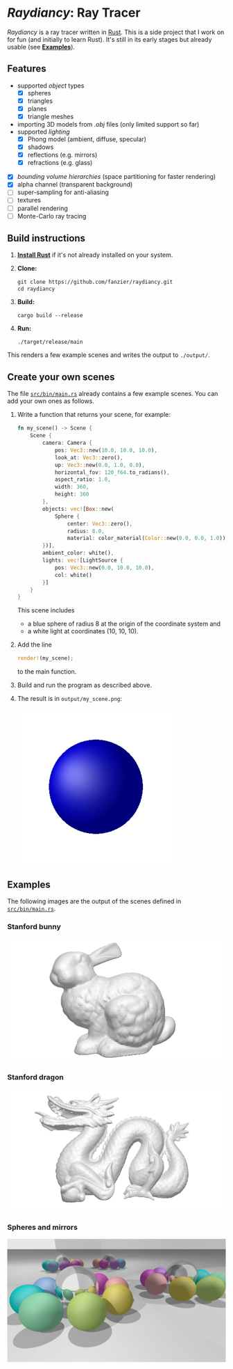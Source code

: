 # *Raydiancy*: Ray Tracer

*Raydiancy* is a ray tracer written in [Rust](https://www.rust-lang.org/).
This is a side project that I work on for fun (and initially to learn Rust).
It's still in its early stages but already usable (see [**Examples**](#examples)).

## Features

* supported *object* types
  - [x] spheres
  - [x] triangles
  - [x] planes
  - [x] triangle meshes
* importing 3D models from *.obj* files (only limited support so far)
* supported *lighting*
  - [x] Phong model (ambient, diffuse, specular)
  - [x] shadows
  - [x] reflections (e.g. mirrors)
  - [x] refractions (e.g. glass)
* [x] *bounding volume hierarchies* (space partitioning for faster rendering)
* [x] alpha channel (transparent background)
* [ ] super-sampling for anti-aliasing
* [ ] textures
* [ ] parallel rendering
* [ ] Monte-Carlo ray tracing

## Build instructions

1.  [**Install Rust**](https://www.rust-lang.org/downloads.html)
    if it's not already installed on your system.
2. **Clone:**

    ```shell
    git clone https://github.com/fanzier/raydiancy.git
    cd raydiancy
    ```
3.  **Build:**

    ```shell
    cargo build --release
    ```
4.  **Run:**

    ```shell
    ./target/release/main
    ```
This renders a few example scenes and writes the output to `./output/`.

## Create your own scenes

The file [`src/bin/main.rs`](src/bin/main.rs) already contains a few example scenes.
You can add your own ones as follows.

1.  Write a function that returns your scene, for example:

    ```rust
    fn my_scene() -> Scene {
        Scene {
            camera: Camera {
                pos: Vec3::new(10.0, 10.0, 10.0),
                look_at: Vec3::zero(),
                up: Vec3::new(0.0, 1.0, 0.0),
                horizontal_fov: 120_f64.to_radians(),
                aspect_ratio: 1.0,
                width: 360,
                height: 360
            },
            objects: vec![Box::new(
                Sphere {
                    center: Vec3::zero(),
                    radius: 8.0,
                    material: color_material(Color::new(0.0, 0.0, 1.0))
            })],
            ambient_color: white(),
            lights: vec![LightSource {
                pos: Vec3::new(0.0, 10.0, 10.0),
                col: white()
            }]
        }
    }
    ```

    This scene includes
    * a blue sphere of radius 8 at the origin of the coordinate system and
    * a white light at coordinates (10, 10, 10).
2.  Add the line

    ```rust
    render!(my_scene);
    ```

    to the main function.
3.  Build and run the program as described above.
4.  The result is in `output/my_scene.png`:

    ![Rendered image for the above example](output/single_sphere.png)

## Examples

The following images are the output of the scenes defined in
[`src/bin/main.rs`](src/bin/main.rs).

### Stanford bunny

![Stanford bunny](output/bunny.png)

### Stanford dragon

![Stanford dragon](output/dragon.png)

### Spheres and mirrors

![Spheres and mirrors](output/spheres.png)
